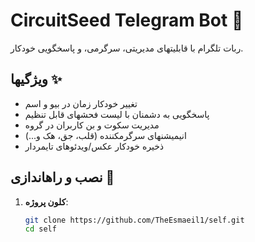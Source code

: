# CircuitSeed Telegram Bot 🤖
ربات تلگرام با قابلیتهای مدیریتی، سرگرمی، و پاسخگویی خودکار.

## ویژگیها ✨
- تغییر خودکار زمان در بیو و اسم
- پاسخگویی به دشمنان با لیست فحشهای قابل تنظیم
- مدیریت سکوت و بن کاربران در گروه
- انیمیشنهای سرگرمکننده (قلب، جق، هک و...)
- ذخیره خودکار عکس/ویدئوهای تایمردار

## نصب و راهاندازی 🚀
1. **کلون پروژه**:
   ```bash
   git clone https://github.com/TheEsmaeil1/self.git
   cd self
